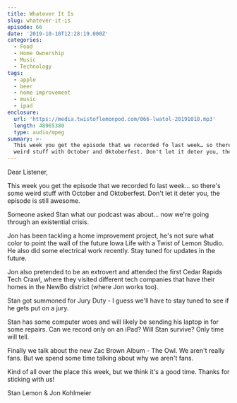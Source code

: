 ```yaml
---
title: Whatever It Is
slug: whatever-it-is
episode: 66
date: '2019-10-10T12:28:19.000Z'
categories:
  - Food
  - Home Ownership
  - Music
  - Technology
tags:
  - apple
  - beer
  - home improvement
  - music
  - ipad
enclosure:
  url: 'https://media.twistoflemonpod.com/066-lwatol-20191010.mp3'
  length: 48965380
  type: audio/mpeg
summary: >-
  This week you get the episode that we recorded fo last week… so there's some
  weird stuff with October and Oktoberfest. Don't let it deter you, the episode
---
```


Dear Listener,

This week you get the episode that we recorded fo last week… so there's some weird stuff with October and Oktoberfest. Don't let it deter you, the episode is still awesome.

Someone asked Stan what our podcast was about… now we're going through an existential crisis.

Jon has been tackling a home improvement project, he's not sure what color to point the wall of the future Iowa Life with a Twist of Lemon Studio. He also did some electrical work recently. Stay tuned for updates in the future.

Jon also pretended to be an extrovert and attended the first Cedar Rapids Tech Crawl, where they visited different tech companies that have their homes in the NewBo district (where Jon works too).

Stan got summoned for Jury Duty - I guess we'll have to stay tuned to see if he gets put on a jury.

Stan has some computer woes and will likely be sending his laptop in for some repairs. Can we record only on an iPad? Will Stan survive? Only time will tell.

Finally we talk about the new Zac Brown Album - The Owl. We aren't really fans. But we spend some time talking about why we aren't fans.

Kind of all over the place this week, but we think it's a good time. Thanks for sticking with us!

Stan Lemon & Jon Kohlmeier

